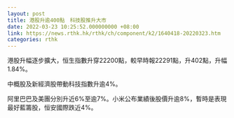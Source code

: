 ```yaml
---
layout: post
title: 港股升逾400點　科技股推升大市
date: 2022-03-23 10:25:52.000000000 +08:00
link: https://news.rthk.hk/rthk/ch/component/k2/1640418-20220323.htm
categories: rthk
---
```


港股升幅逐步擴大，恒生指數升穿22200點，較早時報22291點，升402點，升幅1.84%。

中概股及新經濟股帶動科技指數升逾4%。

阿里巴巴及美團分別升近6%至逾7%。小米公布業績後股價升逾8%，暫時是表現最好藍籌股，恒安國際跌近4%。
